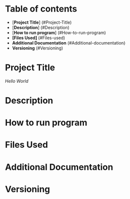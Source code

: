 # Table of contents

- [**Project Title**] (#Project-Title)
- [**Description**] (#Description)
- [**How to run program**] (#How-to-run-program)
- **[Files Used]** (#Files-used)
- **Additional Documentation** (#Additional-documentation)
- **Versioning** (#Versioning)

# Project Title

*Hello World*

# Description 

# How to run program 

# Files Used 

# Additional Documentation

# Versioning
